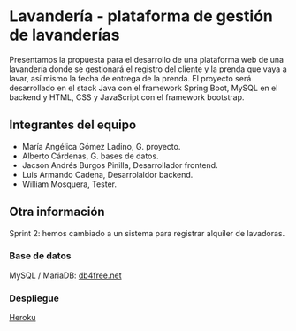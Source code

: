 # Lavandería - plataforma de gestión de lavanderías

Presentamos la propuesta para el desarrollo de una plataforma web de una lavandería donde se gestionará el registro del cliente y la prenda que vaya a lavar, así mismo la fecha de entrega de la prenda. El proyecto será desarrollado en el stack Java con el framework Spring Boot, MySQL en el backend y HTML, CSS y JavaScript con el framework bootstrap.

## Integrantes del equipo

- María Angélica Gómez Ladino, G. proyecto.
- Alberto Cárdenas, G. bases de datos.
- Jacson Andrés Burgos Pinilla, Desarrollador frontend.
- Luis Armando Cadena, Desarrolaldor backend.
- William Mosquera, Tester.

## Otra información

Sprint 2: hemos cambiado a un sistema para registrar alquiler de lavadoras.

### Base de datos

MySQL / MariaDB: [db4free.net](db4free.net)

### Despliegue

[Heroku](https://secure-cliffs-13778.herokuapp.com/)


